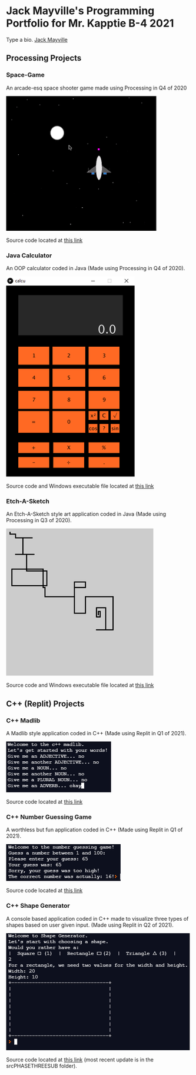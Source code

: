 # Jack Mayville's Programming Portfolio for Mr. Kapptie B-4 2021
Type a bio. [Jack Mayville](mailto:jackmayv9638@granitesd.org)

## Processing Projects

### Space-Game

An arcade-esq space shooter game made using Processing in Q4 of 2020

![Space-Game](https://github.com/JackSuperior/ProgrammingPortfolio/blob/gh-pages/image/space.PNG?raw=true)

Source code located at [this link](https://github.com/JackSuperior/ProgrammingPortfolio/tree/gh-pages/src/SpaceGameBase)

### Java Calculator

An OOP calculator coded in Java (Made using Processing in Q4 of 2020).

![Java Calculator](https://github.com/JackSuperior/ProgrammingPortfolio/blob/gh-pages/image/calculato.PNG?raw=true)

Source code and Windows executable file located at [this link](https://github.com/JackSuperior/ProgrammingPortfolio/tree/gh-pages/src/Calculator)

### Etch-A-Sketch

An Etch-A-Sketch style art application coded in Java (Made using Processing in Q3 of 2020).

![Etch-A-Sketch](https://github.com/JackSuperior/ProgrammingPortfolio/blob/gh-pages/image/line-000481.png?raw=true)

Source code and Windows executable file located at [this link](https://github.com/JackSuperior/ProgrammingPortfolio/tree/gh-pages/src/Etch-A-Sketch)

## C++ (Replit) Projects

### C++ Madlib

A Madlib style application coded in C++ (Made using Replit in Q1 of 2021).

![C++ Madlib](https://github.com/JackSuperior/ProgrammingPortfolio/blob/gh-pages/image/mad.PNG?raw=true)

Source code located at [this link](https://github.com/JackSuperior/ProgrammingPortfolio/tree/gh-pages/src/C%2B%2B%20Madlib)

### C++ Number Guessing Game

A worthless but fun application coded in C++ (Made using Replit in Q1 of 2021).

![NGG](https://github.com/JackSuperior/ProgrammingPortfolio/blob/gh-pages/image/guess.PNG?raw=true)

Source code located at [this link](https://github.com/JackSuperior/ProgrammingPortfolio/tree/gh-pages/src/NumberGuessingGame)

### C++ Shape Generator

A console based application coded in C++ made to visualize three types of shapes based on user given input. (Made using Replit in Q2 of 2021).

![ShapeGen](https://github.com/JackSuperior/Finalproject/blob/gh-pages/src/shapeupd.PNG)

Source code located at [this link](https://github.com/JackSuperior/Finalproject/tree/gh-pages) (most recent update is in the srcPHASETHREESUB folder).
